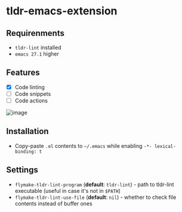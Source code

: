 # tldr-emacs-extension

## Requirenments

- `tldr-lint` installed
- `emacs 27.1` higher

## Features

- [x] Code linting
- [ ] Code snippets
- [ ] Code actions

![image](https://user-images.githubusercontent.com/42812113/207983063-03efd5da-eed9-4c52-8913-8ae2e0a95a9f.png)

## Installation

- Copy-paste `.el` contents to `~/.emacs` while enabling `-*- lexical-binding: t`

## Settings

- `flymake-tldr-lint-program` (**default**: `tldr-lint`) - path to tldr-lint executable (useful in case it's not in `$PATH`)
- `flymake-tldr-lint-use-file` (**default**: `nil`) - whether to check file contents instead of buffer ones
